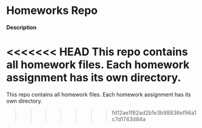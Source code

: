 Homeworks Repo
================
**Description**

<<<<<<< HEAD
This repo contains all homework files. Each homework assignment has its own directory.
=======
This repo contains all homework files. Each homework assignment has its own directory. 


>>>>>>> fd12ae1f82ad2b1e3b98836ef96a1c7d1743d84a
